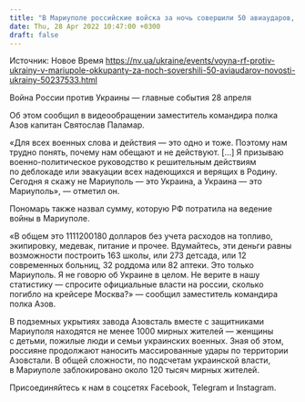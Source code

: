 ```yaml
---
title: "В Мариуполе российские войска за ночь совершили 50 авиаударов, применяли фосфорные бомбы, ракеты, артиллерию"
date: Thu, 28 Apr 2022 10:47:00 +0300
draft: false
---
```

Источник: Новое Время https://nv.ua/ukraine/events/voyna-rf-protiv-ukrainy-v-mariupole-okkupanty-za-noch-sovershili-50-aviaudarov-novosti-ukrainy-50237533.html


Война России против Украины — главные события 28 апреля

Об этом сообщил в видеообращении заместитель командира полка Азов капитан Святослав Паламар.

«Для всех военных слова и действия — это одно и тоже. Поэтому нам трудно понять, почему нам обещают и не действуют. […] Я призываю военно-политическое руководство к решительным действиям по деблокаде или эвакуации всех надеющихся и верящих в Родину. Сегодня я скажу не Мариуполь — это Украина, а Украина — это Мариуполь», — отметил он.

Пономарь также назвал сумму, которую РФ потратила на ведение войны в Мариуполе.

«В общем это 1111200180 долларов без учета расходов на топливо, экипировку, медевак, питание и прочее. Вдумайтесь, эти деньги равны возможности построить 163 школы, или 273 детсада, или 12 современных больниц, 32 роддома или 82 аптеки. Это только Мариуполь. Я не говорю об Украине в целом. Не верите в нашу статистику — спросите официальные власти на россии, сколько погибло на крейсере Москва?» — сообщил заместитель командира полка Азов.

В подземных укрытиях завода Азовсталь вместе с защитниками Мариуполя находятся не менее 1000 мирных жителей — женщины с детьми, пожилые люди и семьи украинских военных. Зная об этом, россияне продолжают наносить массированные удары по территории Азовстали. В общей сложности, по подсчетам украинской власти, в Мариуполе заблокировано около 120 тысяч мирных жителей.

Присоединяйтесь к нам в соцсетях Facebook, Telegram и Instagram.

